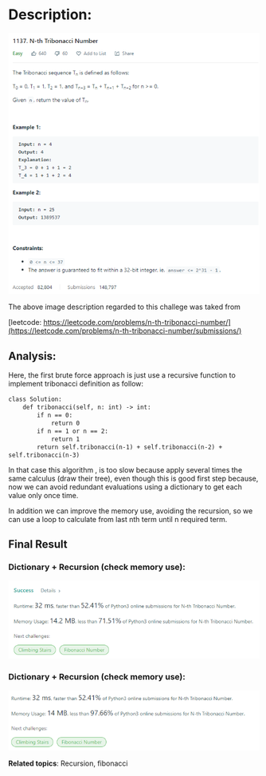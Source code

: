 # Description:

![challenge image from: leetcode.com](challenge.png)

The above image description regarded to this challege was taked from

[leetcode: https://leetcode.com/problems/n-th-tribonacci-number/](https://leetcode.com/problems/n-th-tribonacci-number/submissions/)

## Analysis:

Here, the first brute force approach is just use a recursive function to implement
tribonacci definition as follow:

```
class Solution:
    def tribonacci(self, n: int) -> int:
        if n == 0:
            return 0
        if n == 1 or n == 2:
            return 1
        return self.tribonacci(n-1) + self.tribonacci(n-2) + self.tribonacci(n-3)
```

In that case this algorithm , is too slow because apply several times the same calculus (draw their tree),
even though this is good first step because, now we can avoid redundant evaluations using a dictionary to
get each value only once time.

In addition we can improve the memory use, avoiding the recursion, so we can use a loop to calculate from
last nth term until n required term.

## Final Result

### Dictionary + Recursion (check memory use):

![final result recurtion plus dictionary: {challenge page}.com](summary.png)

### Dictionary + Recursion (check memory use):

![final result loop plus dictionary: {challenge page}.com](summary_loop.png)

**Related topics**: Recursion, fibonacci
